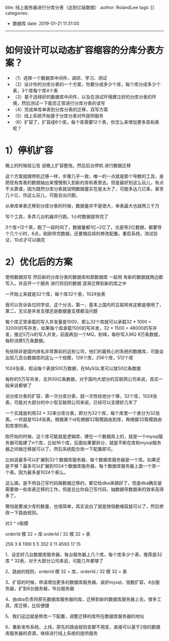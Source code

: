title: 线上服务器进行分库分表（达到亿级数据）
author: RolandLee
tags: []
categories:
  - 数据库
date: 2019-01-21 11:31:00
---
# 如何设计可以动态扩容缩容的分库分表方案？

- （1）选择一个数据库中间件，调研、学习、测试
- （2）设计你的分库分表的一个方案，你要分成多少个库，每个库分成多少个表，3个库每个库4个表
- （3）基于选择好的数据库中间件，以及在测试环境建立好的分库分表的环境，然后测试一下能否正常进行分库分表的读写
- （4）完成单库单表到分库分表的迁移，双写方案
- （5）线上系统开始基于分库分表对外提供服务
- （6）扩容了，扩容成6个库，每个库需要12个表，你怎么来增加更多库和表呢？

<!--more-->

# 1）停机扩容

晚上的时候挂公告 说晚上扩容整改。然后后台停机 进行数据迁移

这个方案就跟停机迁移一样，步骤几乎一致，唯一的一点就是那个导数的工具，是把现有库表的数据抽出来慢慢倒入到新的库和表里去。但是最好别这么玩儿，有点不太靠谱，因为既然分库分表就说明数据量实在是太大了，可能多达几亿条，甚至几十亿，你这么玩儿，可能会出问题。

从单库单表迁移到分库分表的时候，数据量并不是很大，单表最大也就两三千万

写个工具，多弄几台机器并行跑，1小时数据就导完了

3个库+12个表，跑了一段时间了，数据量都1亿~2亿了。光是导2亿数据，都要导个几个小时，6点，刚刚导完数据，还要搞后续的修改配置，重启系统，测试验证，10点才可以搞完

# 2）优化后的方案

使用数据双写 然后新的分库分表的数据库和原数据库 一起用 有新的数据就两边都写入。并且开一个服务 进行将旧的数据 逐渐迁移到新的库之中


一开始上来就是32个库，每个库32个表，1024张表

我可以告诉各位同学说，这个分法，第一，基本上国内的互联网肯定都是够用了，第二，无论是并发支撑还是数据量支撑都没问题

每个库正常承载的写入并发量是1000，那么32个库就可以承载32 * 1000 = 32000的写并发，如果每个库承载1500的写并发，32 * 1500 = 48000的写并发，接近5万/s的写入并发，前面再加一个MQ，削峰，每秒写入MQ 8万条数据，每秒消费5万条数据。

有些除非是国内排名非常靠前的这些公司，他们的最核心的系统的数据库，可能会出现几百台数据库的这么一个规模，128个库，256个库，512个库

1024张表，假设每个表放500万数据，在MySQL里可以放50亿条数据

每秒的5万写并发，总共50亿条数据，对于国内大部分的互联网公司来说，其实一般来说都够了

谈分库分表的扩容，第一次分库分表，就一次性给他分个够，32个库，1024张表，可能对大部分的中小型互联网公司来说，已经可以支撑好几年了

一个实践是利用32 * 32来分库分表，即分为32个库，每个库里一个表分为32张表。一共就是1024张表。根据某个id先根据32取模路由到库，再根据32取模路由到库里的表。

刚开始的时候，这个库可能就是逻辑库，建在一个数据库上的，就是一个mysql服务器可能建了n个库，比如16个库。后面如果要拆分，就是不断在库和mysql服务器之间做迁移就可以了。然后系统配合改一下配置即可。

比如说最多可以扩展到32个数据库服务器，每个数据库服务器是一个库。如果还是不够？最多可以扩展到1024个数据库服务器，每个数据库服务器上面一个库一个表。因为最多是1024个表么。

这么搞，是不用自己写代码做数据迁移的，都交给dba来搞好了，但是dba确实是需要做一些库表迁移的工作，但是总比你自己写代码，抽数据导数据来的效率高得多了。

哪怕是要减少库的数量，也很简单，其实说白了就是按倍数缩容就可以了，然后修改一下路由规则。


对2 ^ n取模

orderId 模 32 = 库
orderId / 32 模 32 = 表

259		3		8
1189	5		5
352		0		11
4593 	17		15

1、设定好几台数据库服务器，每台服务器上几个库，每个库多少个表，推荐是32库 * 32表，对于大部分公司来说，可能几年都够了

2、路由的规则，orderId 模 32 = 库，orderId / 32 模 32 = 表

3、扩容的时候，申请增加更多的数据库服务器，装好mysql，倍数扩容，4台服务器，扩到8台服务器，16台服务器

4、由dba负责将原先数据库服务器的库，迁移到新的数据库服务器上去，很多工具，库迁移，比较便捷

5、我们这边就是修改一下配置，调整迁移的库所在数据库服务器的地址

6、重新发布系统，上线，原先的路由规则变都不用变，直接可以基于2倍的数据库服务器的资源，继续进行线上系统的提供服务

